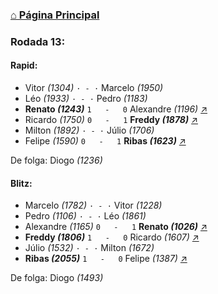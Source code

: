 ### [⌂ Página Principal](https://grupo-de-xadrez.github.io/)

### Rodada 13:

#### Rapid:

* Vitor *(1304)* `· - ·` Marcelo *(1950)*  
* Léo *(1933)* `· - ·` Pedro *(1183)*  
* **Renato *(1243)*** `1   -   0` Alexandre *(1196)* [↗](https://www.lichess.org/A0vx4YaX) 
* Ricardo *(1750)* `0   -   1` **Freddy *(1878)*** [↗](https://www.lichess.org/66oh7Iwv) 
* Milton *(1892)* `· - ·` Júlio *(1706)*  
* Felipe *(1590)* `0   -   1` **Ribas *(1623)*** [↗](https://www.lichess.org/uRPVrxNA) 

De folga: Diogo *(1236)*

#### Blitz:

* Marcelo *(1782)* `· - ·` Vitor *(1228)*  
* Pedro *(1106)* `· - ·` Léo *(1861)*  
* Alexandre *(1165)* `0   -   1` **Renato *(1026)*** [↗](https://www.lichess.org/nilwVslB) 
* **Freddy *(1806)*** `1   -   0` Ricardo *(1607)* [↗](https://www.lichess.org/H0bF30Ao) 
* Júlio *(1532)* `· - ·` Milton *(1672)*  
* **Ribas *(2055)*** `1   -   0` Felipe *(1387)* [↗](https://www.lichess.org/3HTXJBuX) 

De folga: Diogo *(1493)*

